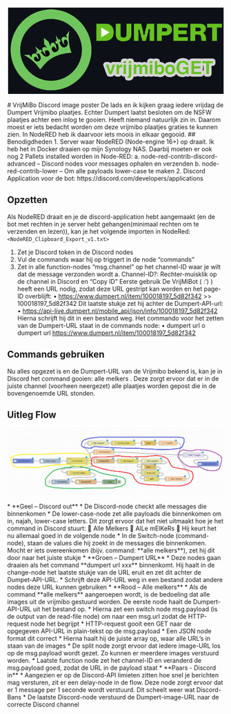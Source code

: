 <p align="center">
  <img src="https://github.com/Donixon/vrijmiboGET/blob/main/DumpertVRIJMIBOGET.png">
</p>
# VrijMiBo Discord image poster
De lads en ik kijken graag iedere vrijdag de Dumpert Vrijmibo plaatjes. Echter Dumpert laatst besloten om de NSFW plaatjes achter een inlog te gooien. Heeft niemand natuurlijk zin in. Daarom moest er iets bedacht worden om deze vrijmibo plaatjes graties te kunnen zien. 
In NodeRED heb ik daarvoor iets moois in elkaar gegooid. 
## Benodigdheden
1.	Server waar NodeRED (Node-engine 16+) op draait. Ik heb het in Docker draaien op mijn Synology NAS. Daarbij moeten er ook nog 2 Pallets installed worden in Node-RED:
a.	node-red-contrib-discord-advanced – Discord nodes voor messages ophalen en verzenden
b.	node-red-contrib-lower – Om alle payloads lower-case te maken
2.	 Discord Application voor de bot: https://discord.com/developers/applications

## Opzetten
Als NodeRED draait en je de discord-application hebt aangemaakt (en de bot met rechten in je server hebt gehangen(minimaal rechten om te verzenden en lezen)), kan je het volgende importen in NodeRed: 
`` 
<NodeRED_Clipboard_Export_v1.txt>
`` 
1.	Zet je Discord token in de Discord nodes
2.	Vul de commands waar hij op triggert in de node “commands” 
3.	Zet in alle function-nodes “msg.channel” op het channel-ID waar je wilt dat de message verzonden wordt
a.	Channel-ID?: Rechter-muisklik op de channel in Discord en “Copy ID”
Eerste gebruik
De VrijMiBot ( :’) ) heeft een URL nodig, zodat deze URL gestript kan worden en het page-ID overblijft:
•	https://www.dumpert.nl/item/100018197_5d82f342 >> 100018197_5d82f342
Dit laatste stukje zet hij achter de Dumpert-API-url:
•	https://api-live.dumpert.nl/mobile_api/json/info/100018197_5d82f342
Hierna schrijft hij dit in een bestand weg. Het commando voor het zetten van de Dumpert-URL staat in de commands node:
•	dumpert url <URL van de vrijmibo met plaatjes>
o	dumpert url https://www.dumpert.nl/item/100018197_5d82f342

## Commands gebruiken
Nu alles opgezet is en de Dumpert-URL van de Vrijmibo bekend is, kan je in Discord het command gooien: alle melkers . Deze zorgt ervoor dat er in de juiste channel (voorheen neergezet) alle plaatjes worden gepost die in de bovengenoemde URL stonden. 

## Uitleg Flow
<p align="center">
  <img src="https://github.com/Donixon/vrijmiboGET/blob/main/NodeRED_Uitleg_flow_v1.png">
</p>
* **Geel – Discord out**
    * De Discord-node checkt alle messages die binnenkomen
    * De lower-case-node zet alle payloads die binnenkomen om in, najah, lower-case letters. Dit zorgt ervoor dat het niet uitmaakt hoe je het command in Discord stuurt:
        	Alle Melkers
        	AlLe mElKeRs
        	Hij keurt het nu allemaal goed in de volgende node
    *	In de Switch-node (command-node), staan de values die hij zoekt in de messages die binnenkomen. Mocht er iets overeenkomen (bijv. command: **alle melkers**), zet hij dit door naar het juiste stukje
* **Groen – Dumpert URL**
    * Deze nodes gaan draaien als het command **dumpert url xxx** binnenkomt. Hij haalt in de change-node het laatste stukje van de URL eruit en zet dit achter de Dumpet-API-URL. 
    * Schrijft deze API-URL weg in een bestand zodat andere nodes deze URL kunnen gebruiken
* **Rood – Alle melkers**
    * Als de command **alle melkers** aangeroepen wordt, is de bedoeling dat alle images uit de vrijmibo gestuurd worden. De eerste node haalt de Dumpert-API-URL uit het bestand op.
    * Hierna zet een switch node msg.payload (is de output van de read-file node) om naar een msg.url zodat de HTTP-request node het begrijpt
    * HTTP-request gooit een GET naar de opgegeven API-URL in plain-tekst op de msg.payload
    * Een JSON node format dit correct
    * Hierna haalt hij de juiste array op, waar alle URL’s in staan van de images
    * De split node zorgt ervoor dat iedere image-URL los op de msg.payload wordt gezet. Zo kunnen er meerdere images verstuurd worden.
    * Laatste function node zet het channel-ID en veranderd de msg.payload goed, zodat de URL in de payload staat
* **Paars -  Discord in**
    * Aangezien er op de Discord-API limieten zitten hoe snel je berichten mag versturen, zit er een delay-node in de flow. Deze node zorgt ervoor dat er 1 message per 1 seconde wordt verstuurd. Dit scheelt weer wat Discord-Bans
    * De laatste Discord-node verstuurd de Dumpert-image-URL naar de correcte Discord channel
